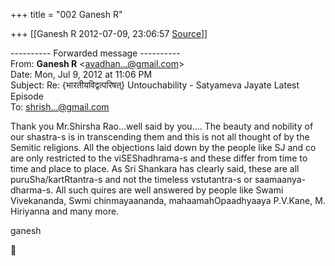 +++
title = "002 Ganesh R"

+++
[[Ganesh R	2012-07-09, 23:06:57 [Source](https://groups.google.com/g/bvparishat/c/mC_p4qfuA1Q)]]



  
  

---------- Forwarded message ----------  
From: **Ganesh R** \<[avadhan...@gmail.com]()\>  
Date: Mon, Jul 9, 2012 at 11:06 PM  
Subject: Re: {भारतीयविद्वत्परिषत्} Untouchability - Satyameva Jayate Latest Episode  
To: [shrish...@gmail.com]()  
  
  
Thank you Mr.Shirsha Rao...well said by you.... The beauty and nobility of our shastra-s is in transcending them and this is not all thought of by the Semitic religions. All the objections laid down by the people like SJ and co are only restricted to the viSEShadhrama-s and these differ from time to time and place to place. As Sri Shankara has clearly said, these are all puruSha/kartRtantra-s and not the timeless vstutantra-s or saamaanya-dharma-s. All such quires are well answered by people like Swami Vivekananda, Swmi chinmayaananda, mahaamahOpaadhyaaya P.V.Kane, M. Hiriyanna and many more.  
  
ganesh  



